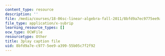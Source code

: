 ```yaml
---
content_type: resource
description: ''
file: /media/courses/18-06sc-linear-algebra-fall-2011/8bfd9a7ec9775ee9a39955b05c7f2f92_OsHY7ycgbaE.vtt
file_type: application/x-subrip
learning_resource_types: []
ocw_type: OCWFile
resourcetype: Other
title: 3play caption file
uid: 8bfd9a7e-c977-5ee9-a399-55b05c7f2f92
---
```

